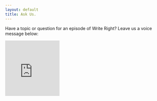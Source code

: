 ```yaml
---
layout: default
title: Ask Us.
---
```


Have a topic or question for an episode of Write Right? Leave us a voice message below:

<iframe src="https://www.speakpipe.com/widget/inline/pndbeye5txzc3wwc9wxrlk3ajvgj7tfx" frameborder="0" width="35%" height="180px"></iframe>